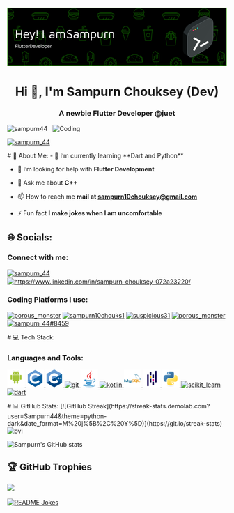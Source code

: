 ![Header](./posthehe.png)
<h1 align="center">Hi 👋, I'm Sampurn Chouksey (Dev)</h1>
<h3 align="center">A newbie Flutter Developer @juet</h3>
<img align="right" alt="Coding" width="400" src="https://camo.githubusercontent.com/5ddf73ad3a205111cf8c686f687fc216c2946a75005718c8da5b837ad9de78c9/68747470733a2f2f7468756d62732e6766796361742e636f6d2f4576696c4e657874446576696c666973682d736d616c6c2e676966">
<p align="left"> <img src="https://komarev.com/ghpvc/?username=sampurn44&label=Profile%20views&color=0e75b6&style=flat" alt="sampurn44" /> </p>

<p align="left"> <a href="https://twitter.com/sampurn_44" target="blank"><img src="https://img.shields.io/twitter/follow/sampurn_44?logo=twitter&style=for-the-badge" alt="sampurn_44" /></a> </p>
# 💫 About Me:
- 🌱 I’m currently learning **Dart and Python**

- 🤝 I’m looking for help with **Flutter Development**

- 💬 Ask me about **C++**

- 📫 How to reach me **mail at sampurn10chouksey@gmail.com**

- ⚡ Fun fact **I make jokes when I am uncomfortable**
## 🌐 Socials:
<h3 align="left">Connect with me:</h3>
<p align="left">
<a href="https://twitter.com/sampurn_44" target="blank"><img align="center" src="https://upload.wikimedia.org/wikipedia/commons/thumb/6/6f/Logo_of_Twitter.svg/512px-Logo_of_Twitter.svg.png?20220821125553" alt="sampurn_44" height="30" width="40" /></a>
<a href="https://linkedin.com/in/https://www.linkedin.com/in/sampurn-chouksey-072a23220/" target="blank"><img align="center" src="https://upload.wikimedia.org/wikipedia/commons/thumb/c/ca/LinkedIn_logo_initials.png/800px-LinkedIn_logo_initials.png" alt="https://www.linkedin.com/in/sampurn-chouksey-072a23220/" height="30" width="40" /></a>
  <h3 align="left">Coding Platforms I use:</h3>
  <p align="left">
<a href="https://www.codechef.com/users/porous_monster" target="blank"><img align="center" src="https://cdn.jsdelivr.net/npm/simple-icons@3.1.0/icons/codechef.svg" alt="porous_monster" height="30" width="40" /></a>
<a href="https://www.hackerrank.com/sampurn10chouks1" target="blank"><img align="center" src="https://upload.wikimedia.org/wikipedia/commons/thumb/6/65/HackerRank_logo.png/800px-HackerRank_logo.png" alt="sampurn10chouks1" height="30" width="40" /></a>
<a href="https://codeforces.com/profile/suspicious31" target="blank"><img align="center" src="https://cdn.iconscout.com/icon/free/png-256/free-code-forces-3628695-3029920.png" alt="suspicious31" height="30" width="40" /></a>
<a href="https://www.leetcode.com/porous_monster" target="blank"><img align="center" src="https://leetcode.com/static/images/LeetCode_logo_rvs.png" alt="porous_monster" height="30" width="40" /></a>
<a href="https://www.codingninjas.com/codestudio/profile/ad67612e-4549-4fc7-ae86-38ad1456aa59" target="blank"><img align="center" src="https://files.codingninjas.in/0000000000000723.jpg" alt="sampurn_44#8459" height="30" width="40" /></a>
</p>
# 💻 Tech Stack:
<h3 align="left">Languages and Tools:</h3>
<p align="left"> <a href="https://developer.android.com" target="_blank" rel="noreferrer"> <img src="https://raw.githubusercontent.com/devicons/devicon/master/icons/android/android-original-wordmark.svg" alt="android" width="40" height="40"/> </a> <a href="https://www.cprogramming.com/" target="_blank" rel="noreferrer"> <img src="https://raw.githubusercontent.com/devicons/devicon/master/icons/c/c-original.svg" alt="c" width="40" height="40"/> </a> <a href="https://www.w3schools.com/cpp/" target="_blank" rel="noreferrer"> <img src="https://raw.githubusercontent.com/devicons/devicon/master/icons/cplusplus/cplusplus-original.svg" alt="cplusplus" width="40" height="40"/> </a> <a href="https://git-scm.com/" target="_blank" rel="noreferrer"> <img src="https://www.vectorlogo.zone/logos/git-scm/git-scm-icon.svg" alt="git" width="40" height="40"/> </a> <a href="https://www.java.com" target="_blank" rel="noreferrer"> <img src="https://raw.githubusercontent.com/devicons/devicon/master/icons/java/java-original.svg" alt="java" width="40" height="40"/> </a> <a href="https://kotlinlang.org" target="_blank" rel="noreferrer"> <img src="https://www.vectorlogo.zone/logos/kotlinlang/kotlinlang-icon.svg" alt="kotlin" width="40" height="40"/> </a> <a href="https://www.mysql.com/" target="_blank" rel="noreferrer"> <img src="https://raw.githubusercontent.com/devicons/devicon/master/icons/mysql/mysql-original-wordmark.svg" alt="mysql" width="40" height="40"/> </a> <a href="https://pandas.pydata.org/" target="_blank" rel="noreferrer"> <img src="https://raw.githubusercontent.com/devicons/devicon/2ae2a900d2f041da66e950e4d48052658d850630/icons/pandas/pandas-original.svg" alt="pandas" width="40" height="40"/> </a> <a href="https://www.python.org" target="_blank" rel="noreferrer"> <img src="https://raw.githubusercontent.com/devicons/devicon/master/icons/python/python-original.svg" alt="python" width="40" height="40"/> </a> <a href="https://scikit-learn.org/" target="_blank" rel="noreferrer"> <img src="https://upload.wikimedia.org/wikipedia/commons/0/05/Scikit_learn_logo_small.svg" alt="scikit_learn" width="40" height="40"/> </a> <a href="https://dart.dev/" target="_blank" rel="noreferrer"> <img src="https://dart.dev/assets/img/shared/dart/logo+text/horizontal/white.svg" alt="dart" width="40" height="40"/> </a>  </p>
# 📊 GitHub Stats:
[![GitHub Streak](https://streak-stats.demolab.com?user=Sampurn44&theme=python-dark&date_format=M%20j%5B%2C%20Y%5D)](https://git.io/streak-stats)  
<img src="https://github-readme-stats.vercel.app/api/top-langs?username=Sampurn44&show_icons=true&locale=en&layout=compact&theme=chartreuse-dark" alt="ovi" />

![Sampurn's GitHub stats](https://github-readme-stats.vercel.app/api?username=Sampurn44&show_icons=true&theme=tokyonight)

## 🏆 GitHub Trophies
![](https://github-profile-trophy.vercel.app/?username=Sampurn44&theme=discord&no-frame=true&no-bg=true&margin-w=4)




<a href="https://readme-jokes.vercel.app"><img align="center" src="https://readme-jokes.vercel.app/api" alt="README Jokes"></a>










<!---
Sampurn44/Sampurn44 is a ✨ special ✨ repository because its `README.md` (this file) appears on your GitHub profile.
You can click the Preview link to take a look at your changes.
--->
